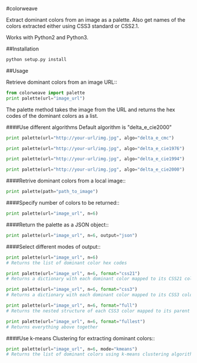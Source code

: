 #colorweave

Extract dominant colors from an image as a palette. Also get names of the colors extracted either using CSS3 standard or CSS2.1.

Works with Python2 and Python3.

##Installation

```python
python setup.py install
```

##Usage

Retrieve dominant colors from an image URL::

```python
from colorweave import palette
print palette(url="image_url")
```
The palette method takes the image from the URL and returns the hex codes of the dominant colors as a list.

####Use different algorithms
Default algorithm is "delta_e_cie2000"

```python
print palette(url="http://your-url/img.jpg", algo="delta_e_cmc")

print palette(url="http://your-url/img.jpg", algo="delta_e_cie1976")

print palette(url="http://your-url/img.jpg", algo="delta_e_cie1994")

print palette(url="http://your-url/img.jpg", algo="delta_e_cie2000")
```

####Retrive dominant colors from a local image::

```python
print palette(path="path_to_image")
```

####Specify number of colors to be returned::

```python
print palette(url="image_url", n=6)
```

####Return the palette as a JSON object::

```python
print palette(url="image_url", n=6, output="json")
```

####Select different modes of output::

```python
print palette(url="image_url", n=6)
# Returns the list of dominant color hex codes

print palette(url="image_url", n=6, format="css21")
# Returns a dictionary with each dominant color mapped to its CSS21 color name

print palette(url="image_url", n=6, format="css3")
# Returns a dictionary with each dominant color mapped to its CSS3 color name

print palette(url="image_url", n=6, format="full")
# Returns the nested structure of each CSS3 color mapped to its parent CSS21 color along with hex codes

print palette(url="image_url", n=6, format="fullest")
# Returns everything above together
```

####Use k-means Clustering for extracting dominant colors::

```python
print palette(url="image_url", n=6, mode="kmeans")
# Returns the list of dominant colors using k-means clustering algorithm (bit slower than the default method)
```
